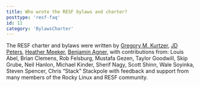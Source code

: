 ```yaml
---
title: Who wrote the RESF bylaws and charter?
posttype: 'resf-faq'
id: 11
category: 'BylawsCharter'
---
```


The RESF charter and bylaws were written by [Gregory M. Kurtzer](https://www.linkedin.com/in/gmkurtzer/), [JD Peters](https://www.linkedin.com/in/jd-peters-034212b7/), [Heather Meeker](https://www.linkedin.com/in/heathermeeker/), [Benjamin Agner](https://www.linkedin.com/in/benjaminagner/), with contributions from: Louis Abel, Brian Clemens, Rob Felsburg, Mustafa Gezen, Taylor Goodwill, Skip Grube, Neil Hanlon, Michael Kinder, Sherif Nagy, Scott Shinn, Wale Soyinka, Steven Spencer, Chris “Stack” Stackpole with feedback and support from many members of the Rocky Linux and RESF community.